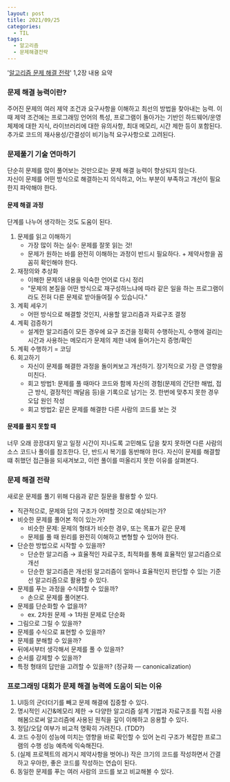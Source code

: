 ```yaml
---
layout: post
title: 2021/09/25
categories:
  - TIL
tags: 
  - 알고리즘
  - 문제해결전략
---
```


'[알고리즘 문제 해결 전략](https://book.algospot.com/)' 1,2장 내용 요약

### 문제 해결 능력이란?
주어진 문제의 여러 제약 조건과 요구사항을 이해하고 최선의 방법을 찾아내는 능력. 이 때 제약 조건에는 프로그래밍 언어의 특성, 프로그램이 돌아가는 기반인 하드웨어/운영체제에 대한 지식, 라이브러리에 대한 유의사항, 최대 메모리, 시간 제한 등이 포함된다. 추가로 코드의 재사용성/간결성이 비기능적 요구사항으로 고려된다.  

### 문제풀기 기술 연마하기
단순히 문제를 많이 풀어보는 것만으로는 문제 해결 능력이 향상되지 않는다.  
자신이 문제를 어떤 방식으로 해결하는지 의식하고, 어느 부분이 부족하고 개선이 필요한지 파악해야 한다.  

#### 문제 해결 과정
단계를 나누어 생각하는 것도 도움이 된다.

1. 문제를 읽고 이해하기
    - 가장 많이 하는 실수: 문제를 잘못 읽는 것!
    - 문제가 원하는 바를 완전히 이해하는 과정이 반드시 필요하다. + 제약사항을 꼼꼼히 확인해야 한다.
2. 재정의와 추상화
    - 이해한 문제의 내용을 익숙한 언어로 다시 정리
    - "문제의 본질을 어떤 방식으로 재구성하느냐에 따라 같은 일을 하는 프로그램이라도 전혀 다른 문제로 받아들여질 수 있습니다."
3. 계획 세우기
    - 어떤 방식으로 해결할 것인지, 사용할 알고리즘과 자료구조 결정
4. 계획 검증하기
    - 설계한 알고리즘이 모든 경우에 요구 조건을 정확히 수행하는지, 수행에 걸리는 시간과 사용하는 메모리가 문제의 제한 내에 들어가는지 증명/확인
5. 계획 수행하기 = 코딩
6. 회고하기
    - 자신이 문제를 해결한 과정을 돌이켜보고 개선하기. 장기적으로 가장 큰 영향을 미친다.
    - 회고 방법1: 문제를 풀 때마다 코드와 함께 자신의 경험(문제의 간단한 해법, 접근 방식, 결정적인 깨달음 등)을 기록으로 남기는 것. 한번에 맞추지 못한 경우 오답 원인 작성
    - 회고 방법2: 같은 문제를 해결한 다른 사람의 코드를 보는 것

#### 문제를 풀지 못할 때
너무 오래 끙끙대지 말고 일정 시간이 지나도록 고민해도 답을 찾지 못하면 다른 사람의 소스 코드나 풀이를 참조한다. 단, 반드시 복기를 동반해야 한다. 자신이 문제를 해결할 떄 취했던 접근들을 되새겨보고, 이런 풀이를 떠올리지 못한 이유를 살펴본다.


### 문제 해결 전략
새로운 문제를 풀기 위해 다음과 같은 질문을 활용할 수 있다.
- 직관적으로, 문제와 답의 구조가 어떠할 것으로 예상되는가?
- 비슷한 문제를 풀어본 적이 있는가?
    - 비슷한 문제: 문제의 형태가 비슷한 경우, 또는 목표가 같은 문제
    - 문제를 풀 때 원리를 완전히 이해하고 변형할 수 있어야 한다.
- 단순한 방법으로 시작할 수 있을까?
    - 단순한 알고리즘 → 효율적인 자료구조, 최적화를 통해 효율적인 알고리즘으로 개선
    - 단순한 알고리즘은 개선된 알고리즘이 얼마나 효율적인지 판단할 수 있는 기준선 알고리즘으로 활용할 수 있다.
- 문제를 푸는 과정을 수식화할 수 있을까?
    - 손으로 문제를 풀어본다.
- 문제를 단순화할 수 없을까?
    - ex. 2차원 문제 → 1차원 문제로 단순화
- 그림으로 그릴 수 있을까?
- 문제를 수식으로 표현할 수 있을까?
- 문제를 분해할 수 있을까?
- 뒤에서부터 생각해서 문제를 풀 수 있을까?
- 순서를 강제할 수 있을까?
- 특정 형태의 답만을 고려할 수 있을까? (정규화 — canonicalization)


### 프로그래밍 대회가 문제 해결 능력에 도움이 되는 이유
1. UI등의 군더더기를 빼고 문제 해결에 집중할 수 있다.
2. 명시적인 시간&메모리 제한 → 다양한 알고리즘 설계 기법과 자료구조를 직접 사용해봄으로써 알고리즘에 사용된 원칙을 깊이 이해하고 응용할 수 있다.
3. 정답/오답 여부가 비교적 명확히 가려진다. (TDD?)
4. 코드 수정이 성능에 미치는 영향을 바로 확인할 수 있어 논리 구조가 복잡한 프로그램의 수행 성능 예측에 익숙해진다.
5. (실제 프로젝트의 레거시 제약사항을 벗어나) 작은 크기의 코드를 작성하면서 간결하고 우아한, 좋은 코드를 작성하는 연습이 된다.
6. 동일한 문제를 푸는 여러 사람의 코드를 보고 비교해볼 수 있다.
